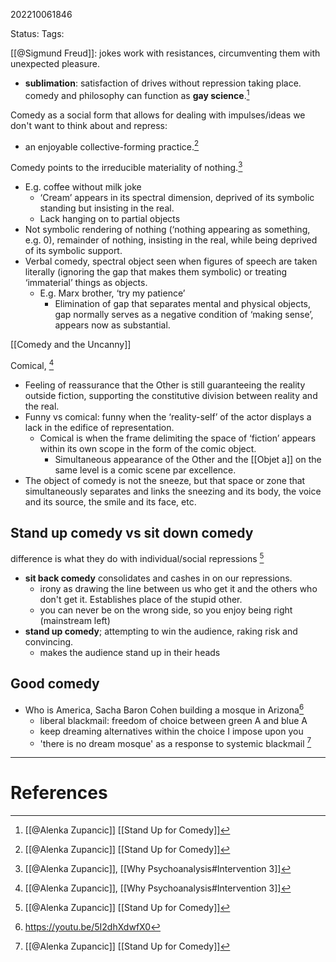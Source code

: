 202210061846 

Status: 
Tags: 

[[@Sigmund Freud]]: jokes work with resistances, circumventing them with unexpected pleasure.
- **sublimation**: satisfaction of drives without repression taking place. comedy and philosophy can function as **gay science**.[^1]

Comedy as a social form that allows for dealing with impulses/ideas we don't want to think about and repress:
- an enjoyable collective-forming practice.[^1]

Comedy points to the irreducible materiality of nothing.[^3]
* E.g. coffee without milk joke
	* ‘Cream’ appears in its spectral dimension, deprived of its symbolic standing but insisting in the real.
	* Lack hanging on to partial objects
* Not symbolic rendering of nothing (‘nothing appearing as something, e.g. 0), remainder of nothing, insisting in the real, while being deprived of its symbolic support.
* Verbal comedy, spectral object seen when figures of speech are taken literally (ignoring the gap that makes them symbolic) or treating ‘immaterial’ things as objects.
	* E.g. Marx brother, ‘try my patience’
		* Elimination of gap that separates mental and physical objects, gap normally serves as a negative condition of ‘making sense’, appears now as substantial.

[[Comedy and the Uncanny]]

Comical, [^3]
* Feeling of reassurance that the Other is still guaranteeing the reality outside fiction, supporting the constitutive division between reality and the real.
* Funny vs comical: funny when the ‘reality-self’ of the actor displays a lack in the edifice of representation.
	* Comical is when the frame delimiting the space of ‘fiction’ appears within its own scope in the form of the comic object.
		* Simultaneous appearance of the Other and the [[Objet a]] on the same level is a comic scene par excellence.
* The object of comedy is not the sneeze, but that space or zone that simultaneously separates and links the sneezing and its body, the voice and its source, the smile and its face, etc.

## Stand up comedy vs sit down comedy 
difference is what they do with individual/social repressions [^1]
- **sit back comedy** consolidates and cashes in on our repressions.
	- irony as drawing the line between us who get it and the others who don't get it. Establishes place of the stupid other.
	- you can never be on the wrong side, so you enjoy being right (mainstream left)
- **stand up comedy**; attempting to win the audience, raking risk and convincing.
	- makes the audience stand up in their heads

## Good comedy
- Who is America,  Sacha Baron Cohen building a mosque in Arizona[^2]
	- liberal blackmail: freedom of choice between green A and blue A
	- keep dreaming alternatives within the choice I impose upon you
	- 'there is no dream mosque' as a response to systemic blackmail [^1]

---
# References

[^1]: [[@Alenka Zupancic]] [[Stand Up for Comedy]]
[^2]: https://youtu.be/5I2dhXdwfX0
[^3]: [[@Alenka Zupancic]], [[Why Psychoanalysis#Intervention 3]]